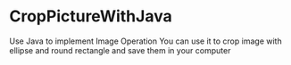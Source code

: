 # CropPictureWithJava
Use Java to implement Image Operation
You can use it to crop image with ellipse and round rectangle and save them in your computer
